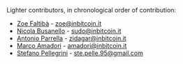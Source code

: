 Lighter contributors, in chronological order of contribution:

* [Zoe Faltibà](https://gitlab.com/zoedberg) - zoe@inbitcoin.it
* [Nicola Busanello](https://gitlab.com/dieeasy) - sudo@inbitcoin.it
* [Antonio Parrella](https://gitlab.com/zidagar) - zidagar@inbitcoin.it
* [Marco Amadori](https://gitlab.com/mammadori) - amadori@inbitcoin.it
* [Stefano Pellegrini](https://gitlab.com/St333p) - ste.pelle.95@gmail.com
